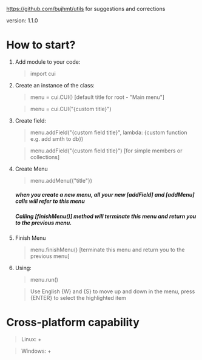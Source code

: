 https://github.com/bujhmt/utils for suggestions and corrections

version: 1.1.0

# How to start?

1) Add module to your code:

    > import cui

2) Create an instance of the class:

    > menu = cui.CUI() [default title for root - "Main menu"]

    > menu = cui.CUI("{custom title}")

3) Create field:

    > menu.addField("{custom field title}", lambda: {custom function  e.g. add smth to db})

    > menu.addField("{custom field title}") [for simple members or collections]

4) Create Menu

    > menu.addMenu({"title"})

    ##### when you create a new menu, all your new [addField] and [addMenu] calls will refer to this menu
    ##### Calling [finishMenu()] method will terminate this menu and return you to the previous menu.
    
5) Finish Menu

    > menu.finishMenu() [terminate this menu and return you to the previous menu]

6) Using:
    
    > menu.run()

    > Use English {W} and {S} to move up and down in the menu, press {ENTER} to select the highlighted item

# Cross-platform capability

> Linux: +

> Windows: +


